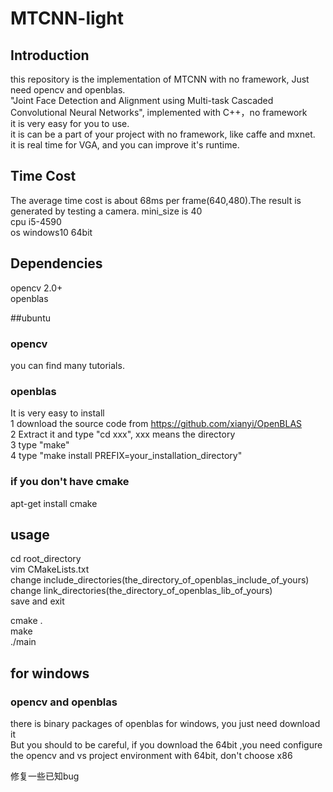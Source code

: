# MTCNN-light
## Introduction
this repository is the implementation of MTCNN with no framework,  Just need opencv and openblas.  
"Joint Face Detection and Alignment using Multi-task Cascaded Convolutional Neural Networks", implemented with C++，no framework  
it is very easy for you to use.  
it is can be a part of your project with no framework, like caffe and mxnet.  
it is real time for VGA, and you can improve it's runtime.  

## Time Cost
The average time cost is about 68ms per frame(640,480).The result is generated by testing a camera. mini_size is 40     
cpu   i5-4590  
os    windows10   64bit

## Dependencies
opencv  2.0+  
openblas  

##ubuntu   
### opencv    
you can find many tutorials.

### openblas
It is very easy to install  
1 download the source code from https://github.com/xianyi/OpenBLAS  
2 Extract it and type "cd xxx", xxx means the directory  
3 type "make"   
4 type "make install PREFIX=your_installation_directory"   

### if you don't have cmake 
apt-get install cmake

## usage
cd root_directory   
vim CMakeLists.txt   
change   include_directories(the_directory_of_openblas_include_of_yours)  
change   link_directories(the_directory_of_openblas_lib_of_yours)  
save and exit

cmake .   
make   
./main   

## for windows    
### opencv and openblas    
there is binary packages of openblas for windows, you just need download it   
But you should to be careful, if you download the 64bit ,you need configure    
the opencv and vs project environment with 64bit, don't choose x86

修复一些已知bug
